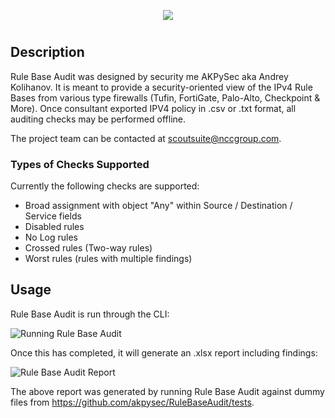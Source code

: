 <p align="center">
  <img src="https://user-images.githubusercontent.com/48283299/135755680-44b803de-3958-4d64-a7dd-7767824e5bd3.png"/>
</p>

#

## Description

Rule Base Audit was designed by security me AKPySec aka Andrey Kolihanov. It is meant to provide a security-oriented view of the IPv4 Rule Bases from various type firewalls (Tufin, FortiGate, Palo-Alto, Checkpoint & More). Once consultant exported IPV4 policy in .csv or .txt format, all auditing checks may be performed offline.

The project team can be contacted at <scoutsuite@nccgroup.com>.

### Types of Checks Supported

Currently the following checks are supported:

- Broad assignment with object "Any" within Source / Destination / Service fields
- Disabled rules
- No Log rules
- Crossed rules (Two-way rules)
- Worst rules (rules with multiple findings)

## Usage

Rule Base Audit is run through the CLI:

![Running Rule Base Audit](https://user-images.githubusercontent.com/להשלים.gif)

Once this has completed, it will generate an .xlsx report including findings:

![Rule Base Audit Report](https://user-images.githubusercontent.com/להשלים.gif)

The above report was generated by running Rule Base Audit against dummy files from https://github.com/akpysec/RuleBaseAudit/tests.


